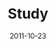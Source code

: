 ---
layout: media
category: media
series: "The Strong Challenge"
title: "Study"
date: 2011-10-23
description: "The Bible isn’t a rule book. It’s a field guide to relationship with God and others. We read it to grow our understanding of God, to grow in wisdom, and to grow our ability to love other people."
video: "https://s3.amazonaws.com/crossroadsvideomessages/strong03.mp4"
video-poster: "https://www.crossroads.net/uploadedfiles/strong03_still.jpg"
---